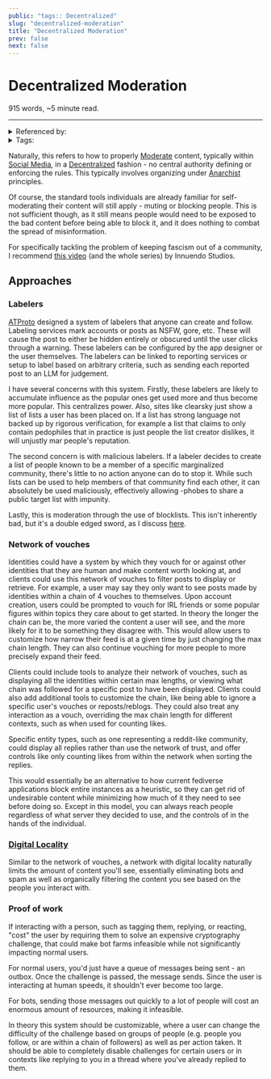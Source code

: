 ```yaml
---
public: "tags:: Decentralized"
slug: "decentralized-moderation"
title: "Decentralized Moderation"
prev: false
next: false
---
```

<script setup>
import { data } from '../../git.data.ts';
import { useData } from 'vitepress';
const pageData = useData();
</script>
<h1 class="p-name">Decentralized Moderation</h1>
<p>915 words, ~5 minute read. <span v-html="data[`site/${pageData.page.value.relativePath}`]" /></p>
<hr/>

<details><summary>Referenced by:</summary><a href="/garden/no-politics-rules/index.md">"No Politics" Rules</a><a href="/garden/decentralized-social-media/index.md">Decentralized Social Media</a><a href="/garden/digital-locality/index.md">Digital Locality</a><a href="/garden/fedi-v2/index.md">Fedi v2</a><a href="/garden/moderation/index.md">Moderation</a><a href="/garden/virality/index.md">Virality</a></details>

<details><summary>Tags:</summary><a href="/garden/decentralized/index.md">Decentralized</a></details>

Naturally, this refers to how to properly [Moderate](/garden/moderation/index.md) content, typically within [Social Media](/garden/social-media/index.md), in a [Decentralized](/garden/decentralized/index.md) fashion - no central authority defining or enforcing the rules. This typically involves organizing under [Anarchist](/garden/anarchism/index.md) principles.

Of course, the standard tools individuals are already familiar for self-moderating their content will still apply - muting or blocking people. This is not sufficient though, as it still means people would need to be exposed to the bad content before being able to block it, and it does nothing to combat the spread of misinformation.

For specifically tackling the problem of keeping fascism out of a community, I recommend [this video](https://youtu.be/P55t6eryY3g) (and the whole series) by Innuendo Studios.

## Approaches

### Labelers

[ATProto](/garden/atproto/index.md) designed a system of labelers that anyone can create and follow. Labeling services mark accounts or posts as NSFW, gore, etc. These will cause the post to either be hidden entirely or obscured until the user clicks through a warning. These labelers can be configured by the app designer or the user themselves. The labelers can be linked to reporting services or setup to label based on arbitrary criteria, such as sending each reported post to an LLM for judgement.

I have several concerns with this system. Firstly, these labelers are likely to accumulate influence as the popular ones get used more and thus become more popular. This centralizes power. Also, sites like clearsky just show a list of lists a user has been placed on. If a list has strong language not backed up by rigorous verification, for example a list that claims to only contain pedophiles that in practice is just people the list creator dislikes, it will unjustly mar people's reputation.

The second concern is with malicious labelers. If a labeler decides to create a list of people known to be a member of a specific marginalized community, there's little to no action anyone can do to stop it. While such lists can be used to help members of that community find each other, it can absolutely be used maliciously, effectively allowing -phobes to share a public target list with impunity.

Lastly, this is moderation through the use of blocklists. This isn't inherently bad, but it's a double edged sword, as I discuss [here](/garden/moderation/index.md#674531bb-952c-4346-8f0d-febf15e24879).

<span id="67525178-9f33-400c-9452-0a60d5e0f3a0"><h3>Network of vouches</h3></span>

Identities could have a system by which they vouch for or against other identities that they are human and make content worth looking at, and clients could use this network of vouches to filter posts to display or retrieve. For example, a user may say they only want to see posts made by identities within a chain of 4 vouches to themselves. Upon account creation, users could be prompted to vouch for IRL friends or some popular figures within topics they care about to get started. In theory the longer the chain can be, the more varied the content a user will see, and the more likely for it to be something they disagree with. This would allow users to customize how narrow their feed is at a given time by just changing the max chain length. They can also continue vouching for more people to more precisely expand their feed.

Clients could include tools to analyze their network of vouches, such as displaying all the identities within certain max lengths, or viewing what chain was followed for a specific post to have been displayed. Clients could also add additional tools to customize the chain, like being able to ignore a specific user's vouches or reposts/reblogs. They could also treat any interaction as a vouch, overriding the max chain length for different contexts, such as when used for counting likes.

Specific entity types, such as one representing a reddit-like community, could display all replies rather than use the network of trust, and offer controls like only counting likes from within the network when sorting the replies.

This would essentially be an alternative to how current fediverse applications block entire instances as a heuristic, so they can get rid of undesirable content while minimizing how much of it they need to see before doing so. Except in this model, you can always reach people regardless of what server they decided to use, and the controls of in the hands of the individual.

### [Digital Locality](/garden/digital-locality/index.md)

Similar to the network of vouches, a network with digital locality naturally limits the amount of content you'll see, essentially eliminating bots and spam as well as organically filtering the content you see based on the people you interact with.

### Proof of work

If interacting with a person, such as tagging them, replying, or reacting, "cost" the user by requiring them to solve an expensive cryptography challenge, that could make bot farms infeasible while not significantly impacting normal users.

For normal users, you'd just have a queue of messages being sent - an outbox. Once the challenge is passed, the message sends. Since the user is interacting at human speeds, it shouldn't ever become too large.

For bots, sending those messages out quickly to a lot of people will cost an enormous amount of resources, making it infeasible.

In theory this system should be customizable, where a user can change the difficulty of the challenge based on groups of people (e.g. people you follow, or are within a chain of followers) as well as per action taken. It should be able to completely disable challenges for certain users or in contexts like replying to you in a thread where you've already replied to them.